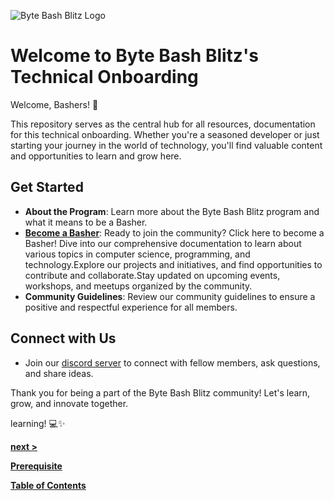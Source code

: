  
![Byte Bash Blitz Logo](bashers.png)

# Welcome to Byte Bash Blitz's Technical Onboarding

Welcome, Bashers! 🚀

This repository serves as the central hub for all resources, documentation for this technical onboarding. Whether you're a seasoned developer or just starting your journey in the world of technology, you'll find valuable content and opportunities to learn and grow here.

## Get Started

- **About the Program**: Learn more about the Byte Bash Blitz program and what it means to be a Basher.
- [**Become a Basher**](/basher):
   Ready to join the community? Click here to become a Basher!
 Dive into our comprehensive documentation to learn about various topics in computer science, programming, and technology.Explore our projects and initiatives, and find opportunities to contribute and collaborate.Stay updated on upcoming events, workshops, and meetups organized by the community.
- **Community Guidelines**: Review our community guidelines to ensure a positive and respectful experience for all members.

## Connect with Us

- Join our [discord server](https://discord.com/channels/1163002451746623528/1163019915305947216) to connect with fellow members, ask questions, and share ideas.
  
Thank you for being a part of the Byte Bash Blitz community! Let's learn, grow, and innovate together.

learning! 💻✨

[**next >**](#)

[**Prerequisite**](/contents/prerequisite.md)

[**Table of Contents**](/contents/table-of-contents.md)


